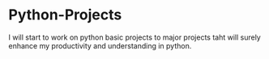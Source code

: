 # Python-Projects
I will start to work on python basic projects to major projects taht will surely enhance my productivity and understanding in python.
